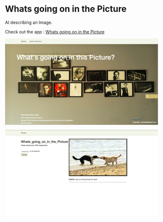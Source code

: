 # Whats going on in the Picture

AI describing an Image.

Check out the app : [Whats going on in the Picture](https://whats-going-on-in-the-picture.herokuapp.com/)

![Screenshot 1](./static/shot1.png)

![Screenshot 2](./static/shot2.png)
